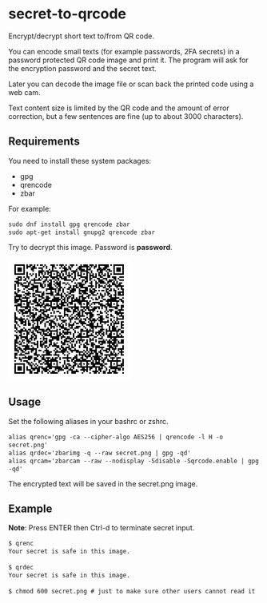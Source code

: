 # secret-to-qrcode
Encrypt/decrypt short text to/from QR code.

You can encode small texts (for example passwords, 2FA secrets) in a password protected QR code image and print it. The program will ask for the encryption password and the secret text.

Later you can decode the image file or scan back the printed code using a web cam.

Text content size is limited by the QR code and the amount of error correction, but a few sentences are fine (up to about 3000 characters).

## Requirements
You need to install these system packages:
* gpg
* qrencode
* zbar

For example:
```
sudo dnf install gpg qrencode zbar
sudo apt-get install gnupg2 qrencode zbar
```

Try to decrypt this image. Password is **password**.

![Sample](secret.png)

## Usage
Set the following aliases in your bashrc or zshrc.

```
alias qrenc='gpg -ca --cipher-algo AES256 | qrencode -l H -o secret.png'
alias qrdec='zbarimg -q --raw secret.png | gpg -qd'
alias qrcam='zbarcam --raw --nodisplay -Sdisable -Sqrcode.enable | gpg -qd'
```

The encrypted text will be saved in the secret.png image.

## Example
**Note**: Press ENTER then Ctrl-d to terminate secret input.
```
$ qrenc
Your secret is safe in this image.

$ qrdec
Your secret is safe in this image.

$ chmod 600 secret.png # just to make sure other users cannot read it

```